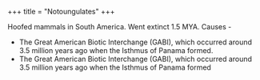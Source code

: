 +++
title = "Notoungulates"
+++

Hoofed mammals in South America. 
Went extinct 1.5 MYA. Causes -


- The Great American Biotic Interchange (GABI), which occurred around 3.5 million years ago when the Isthmus of Panama formed.
- The Great American Biotic Interchange (GABI), which occurred around 3.5 million years ago when the Isthmus of Panama formed


